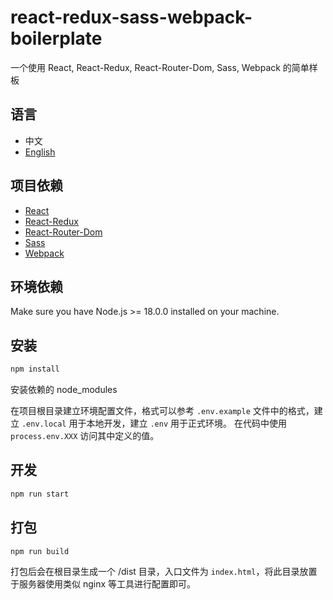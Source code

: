 # react-redux-sass-webpack-boilerplate

一个使用 React, React-Redux, React-Router-Dom, Sass, Webpack 的简单样板

## 语言

- 中文
- [English](README.md)

## 项目依赖

- [React](https://reactjs.org)
- [React-Redux](https://react-redux.js.org/)
- [React-Router-Dom](https://v5.reactrouter.com/web/guides/quick-start)
- [Sass](https://sass-lang.com)
- [Webpack](https://webpack.js.org)

## 环境依赖

Make sure you have Node.js >= 18.0.0 installed on your machine.

## 安装

```bash
npm install
```

安装依赖的 node_modules

在项目根目录建立环境配置文件，格式可以参考 `.env.example` 文件中的格式，建立 `.env.local` 用于本地开发，建立 `.env` 用于正式环境。
在代码中使用 `process.env.XXX` 访问其中定义的值。

## 开发

```bash
npm run start
```

## 打包

```bash
npm run build
```

打包后会在根目录生成一个 /dist 目录，入口文件为 `index.html`，将此目录放置于服务器使用类似 nginx 等工具进行配置即可。
